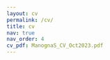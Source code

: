 ```yaml
---
layout: cv
permalink: /cv/
title: cv
nav: true
nav_order: 4
cv_pdf: ManognaS_CV_Oct2023.pdf
---
```


